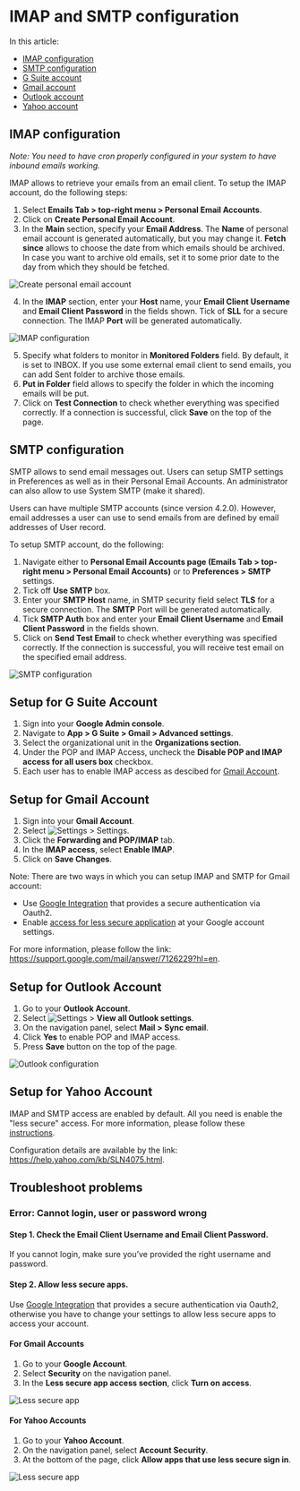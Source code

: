 ﻿# IMAP and SMTP configuration

In this article:

* [IMAP configuration](#imap-configuration)
* [SMTP configuration](#smtp-configuration)
* [G Suite account](#setup-for-g-suite-account)
* [Gmail account](#setup-for-gmail-account)
* [Outlook account](#setup-for-outlook-account)
* [Yahoo account](#setup-for-yahoo-account)

## IMAP configuration 
*Note: You need to have cron properly configured in your system to have inbound emails working.*

IMAP allows to retrieve your emails from an email client. To setup the IMAP account, do the following steps:
1. Select **Emails Tab > top-right menu > Personal Email Accounts**.
2. Click on **Create Personal Email Account**.
3. In the **Main** section, specify your **Email Address**. The **Name** of personal email account is generated automatically, but you may change it. **Fetch since** allows to choose the date from which emails should be archived. In case you want to archive old emails, set it to some prior date to the day from which they should be fetched.

![Create personal email account](https://raw.githubusercontent.com/espocrm/documentation/master/_static/images/user-guide/imap-smtp-configuration/1.png)

4. In the **IMAP** section, enter your **Host** name, your **Email Client Username** and **Email Client Password** in the fields shown. Tick of **SLL** for a secure connection. The IMAP **Port** will be generated automatically. 

![IMAP configuration](https://raw.githubusercontent.com/espocrm/documentation/master/_static/images/user-guide/imap-smtp-configuration/2.png)

5. Specify what folders to monitor in **Monitored Folders** field. By default, it is set to INBOX. If you use some external email client to send emails, you can add Sent folder to archive those emails. 
6. **Put in Folder** field allows to specify the folder in which the incoming emails will be put. 
7. Click on **Test Connection** to check whether everything was specified correctly.  If a connection is successful, click **Save** on the top of the page.

## SMTP configuration

SMTP allows to send email messages out. Users can setup SMTP settings in Preferences as well as in their Personal Email Accounts. An administrator can also allow to use System SMTP (make it shared). 

Users can have multiple SMTP accounts (since version 4.2.0). However, email addresses a user can use to send emails from are defined by email addresses of User record.

To setup SMTP account, do the following:

1. Navigate either to **Personal Email Accounts page (Emails Tab > top-right menu > Personal Email Accounts)** or to **Preferences > SMTP** settings.
2. Tick off **Use SMTP** box.
3. Enter your **SMTP Host** name, in SMTP security field select **TLS** for a secure connection. The **SMTP** Port will be generated automatically.
4. Tick **SMTP Auth** box and enter your **Email Client Username** and **Email Client Password** in the fields shown.
5. Click on **Send Test Email** to check whether everything was specified correctly. If the connection is successful, you will receive test email on the specified email address.
 
![SMTP configuration](https://raw.githubusercontent.com/espocrm/documentation/master/_static/images/user-guide/imap-smtp-configuration/3.png)

## Setup for G Suite Account

1. Sign into your **Google Admin console**.
2. Navigate to **App > G Suite > Gmail > Advanced settings**.
3. Select the organizational unit in the **Organizations section**.
4. Under the POP and IMAP Access, uncheck the **Disable POP and IMAP access for all users box** checkbox.
5. Each user has to enable IMAP access as descibed for [Gmail Account](#setup-for-gmail-account).

## Setup for Gmail Account

1. Sign into your **Gmail Account**.
2. Select ![Settings](https://raw.githubusercontent.com/espocrm/documentation/master/_static/images/user-guide/imap-smtp-configuration/4.png) > Settings. 
3. Click the **Forwarding and POP/IMAP** tab.
4. In the **IMAP access**, select **Enable IMAP**.
5. Click on **Save Changes**.

Note: There are two ways in which you can setup IMAP and SMTP for Gmail account:
* Use [Google Integration](https://www.espocrm.com/extensions/google-integration/) that provides a secure authentication via Oauth2.
* Enable [access for less secure application](#for-gmail-accounts) at your Google account settings.

For more information, please follow the link: https://support.google.com/mail/answer/7126229?hl=en.

## Setup for Outlook Account

1. Go to your **Outlook Account**.
2. Select ![Settings](https://raw.githubusercontent.com/espocrm/documentation/master/_static/images/user-guide/imap-smtp-configuration/4.png) > **View all Outlook settings**.
3. On the navigation panel, select **Mail > Sync email**.
4. Click **Yes** to enable POP and IMAP access.
5. Press **Save** button on the top of the page.

![Outlook configuration](https://raw.githubusercontent.com/espocrm/documentation/master/_static/images/user-guide/imap-smtp-configuration/5.png)

## Setup for Yahoo Account

IMAP and SMTP access are enabled by default. All you need is enable the "less secure" access. For more information, please follow these [instructions](#for-yahoo-accounts).

Configuration details are available by the link: https://help.yahoo.com/kb/SLN4075.html.

## Troubleshoot problems

### Error: Cannot login, user or password wrong

#### Step 1. Check the Email Client Username and Email Client Password. 

If you cannot login, make sure you’ve provided the right username and password. 

#### Step 2. Allow less secure apps.

Use [Google Integration](https://www.espocrm.com/extensions/google-integration/) that provides a secure authentication via Oauth2, otherwise you have to change your settings to allow less  secure apps to access your account.

#### For Gmail Accounts

1. Go to your **Google Account**.
2. Select **Security** on the navigation panel.
3. In the **Less secure app access section**, click **Turn on access**.

![Less secure app](https://raw.githubusercontent.com/espocrm/documentation/master/_static/images/user-guide/imap-smtp-configuration/6.png)

#### For Yahoo Accounts

1. Go to your **Yahoo Account**.
2. On the navigation panel, select **Account Security**.
3. At the bottom of the page, click **Allow apps that use less secure sign in**.

![Less secure app](https://raw.githubusercontent.com/espocrm/documentation/master/_static/images/user-guide/imap-smtp-configuration/7.png)
